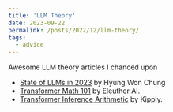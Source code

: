 ```yaml
---
title: 'LLM Theory'
date: 2023-09-22
permalink: /posts/2022/12/llm-theory/
tags:
  - advice
---
```


Awesome LLM theory articles I chanced upon

- [State of LLMs in 2023](https://docs.google.com/presentation/d/1636wKStYdT_yRPbJNrf8MLKpQghuWGDmyHinHhAKeXY/edit#slide=id.g27b7a2f6c01_0_48) by Hyung Won Chung
- [Transformer Math 101](https://blog.eleuther.ai/transformer-math/) by Eleuther AI. 
- [Transformer Inference Arithmetic](https://kipp.ly/transformer-inference-arithmetic/) by Kipply.
